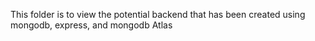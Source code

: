 This folder is to view the potential backend that has been created using mongodb, express, and mongodb Atlas
